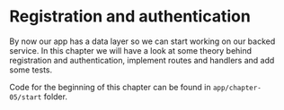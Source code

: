 # Registration and authentication

By now our app has a data layer so we can start working on our backed service. In this chapter we will have a look at some theory behind registration and authentication, implement routes and handlers and add some tests.

Code for the beginning of this chapter can be found in  `app/chapter-05/start` folder.
<!--stackedit_data:
eyJoaXN0b3J5IjpbNjQyNDMyODc4XX0=
-->